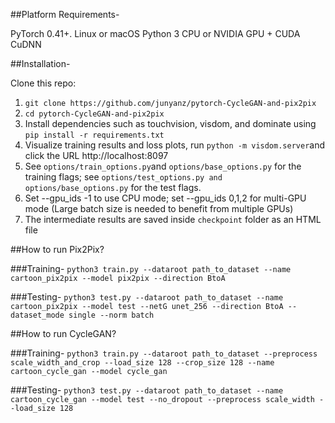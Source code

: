 ##Platform Requirements-

PyTorch 0.41+.
Linux or macOS
Python 3
CPU or NVIDIA GPU + CUDA CuDNN 


##Installation-

Clone this repo:
1) `git clone https://github.com/junyanz/pytorch-CycleGAN-and-pix2pix`
2) `cd pytorch-CycleGAN-and-pix2pix`
3) Install dependencies such as touchvision, visdom, and dominate using `pip install -r requirements.txt`
4) Visualize training results and loss plots, run `python -m visdom.server`and click the URL http://localhost:8097
5) See `options/train_options.py`and `options/base_options.py` for the training flags; see `options/test_options.py and options/base_options.py` for the test flags.
6) Set --gpu_ids -1 to use CPU mode; set --gpu_ids 0,1,2 for multi-GPU mode (Large batch size is needed to benefit from multiple GPUs) 
7) The intermediate results are saved inside `checkpoint` folder as an HTML file


##How to run Pix2Pix?

###Training-
`python3 train.py --dataroot path_to_dataset --name cartoon_pix2pix --model pix2pix --direction BtoA`

###Testing-
`python3 test.py --dataroot path_to_dataset --name cartoon_pix2pix --model test --netG unet_256 --direction BtoA --dataset_mode single --norm batch`


##How to run CycleGAN?

###Training-
`python3 train.py --dataroot path_to_dataset --preprocess scale_width_and_crop --load_size 128 --crop_size 128 --name cartoon_cycle_gan --model cycle_gan`

###Testing-
`python3 test.py --dataroot path_to_dataset --name cartoon_cycle_gan --model test --no_dropout --preprocess scale_width --load_size 128`